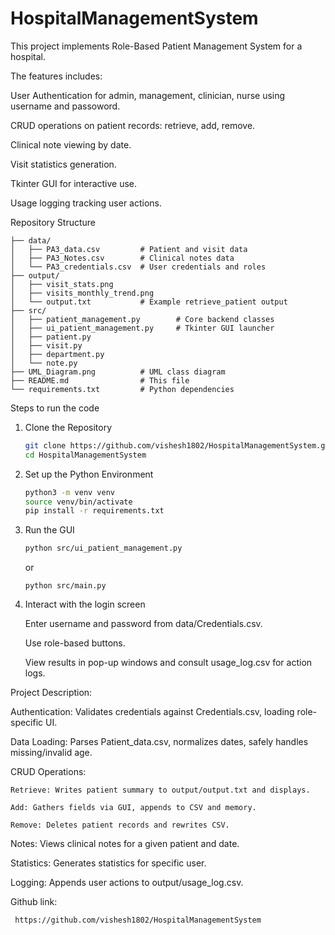 # HospitalManagementSystem

This project implements Role-Based Patient Management System for a hospital.

The features includes:

User Authentication for admin, management, clinician, nurse using username and passoword.

CRUD operations on patient records: retrieve, add, remove.

Clinical note viewing by date.

Visit statistics generation.

Tkinter GUI for interactive use.

Usage logging tracking user actions.

Repository Structure
``` 
├── data/
│   ├── PA3_data.csv         # Patient and visit data
│   ├── PA3_Notes.csv        # Clinical notes data
│   └── PA3_credentials.csv  # User credentials and roles
├── output/
│   ├── visit_stats.png
│   ├── visits_monthly_trend.png
│   └── output.txt           # Example retrieve_patient output
├── src/
│   ├── patient_management.py        # Core backend classes
│   ├── ui_patient_management.py     # Tkinter GUI launcher
│   ├── patient.py
│   ├── visit.py
│   ├── department.py
│   └── note.py
├── UML_Diagram.png          # UML class diagram
├── README.md                # This file
└── requirements.txt         # Python dependencies
```

Steps to run the code

1. Clone the Repository
   ```bash
   git clone https://github.com/vishesh1802/HospitalManagementSystem.git
   cd HospitalManagementSystem
   ```

2. Set up the Python Environment
   ``` bash
   python3 -m venv venv
   source venv/bin/activate
   pip install -r requirements.txt
   ```

3. Run the GUI
   ```bash
   python src/ui_patient_management.py
   ```
   or
   ```
   python src/main.py
   ```

5. Interact with the login screen

    Enter username and password from data/Credentials.csv.

    Use role-based buttons.

    View results in pop-up windows and consult usage_log.csv for action logs.


Project Description:

  Authentication: Validates credentials against Credentials.csv, loading role-specific UI.

  Data Loading: Parses Patient_data.csv, normalizes dates, safely handles missing/invalid age.

  CRUD Operations:

    Retrieve: Writes patient summary to output/output.txt and displays.

    Add: Gathers fields via GUI, appends to CSV and memory.

    Remove: Deletes patient records and rewrites CSV.

  Notes: Views clinical notes for a given patient and date.

  Statistics: Generates statistics for specific user.

  Logging: Appends user actions to output/usage_log.csv.


  Github link:
  ```bash
   https://github.com/vishesh1802/HospitalManagementSystem
```

